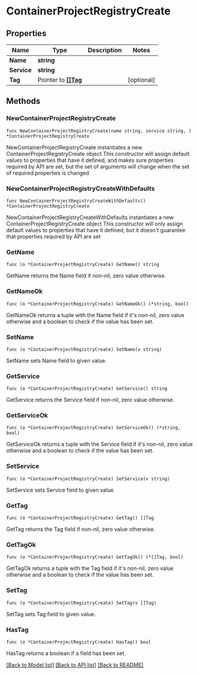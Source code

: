 # ContainerProjectRegistryCreate

## Properties

Name | Type | Description | Notes
------------ | ------------- | ------------- | -------------
**Name** | **string** |  | 
**Service** | **string** |  | 
**Tag** | Pointer to [**[]Tag**](Tag.md) |  | [optional] 

## Methods

### NewContainerProjectRegistryCreate

`func NewContainerProjectRegistryCreate(name string, service string, ) *ContainerProjectRegistryCreate`

NewContainerProjectRegistryCreate instantiates a new ContainerProjectRegistryCreate object
This constructor will assign default values to properties that have it defined,
and makes sure properties required by API are set, but the set of arguments
will change when the set of required properties is changed

### NewContainerProjectRegistryCreateWithDefaults

`func NewContainerProjectRegistryCreateWithDefaults() *ContainerProjectRegistryCreate`

NewContainerProjectRegistryCreateWithDefaults instantiates a new ContainerProjectRegistryCreate object
This constructor will only assign default values to properties that have it defined,
but it doesn't guarantee that properties required by API are set

### GetName

`func (o *ContainerProjectRegistryCreate) GetName() string`

GetName returns the Name field if non-nil, zero value otherwise.

### GetNameOk

`func (o *ContainerProjectRegistryCreate) GetNameOk() (*string, bool)`

GetNameOk returns a tuple with the Name field if it's non-nil, zero value otherwise
and a boolean to check if the value has been set.

### SetName

`func (o *ContainerProjectRegistryCreate) SetName(v string)`

SetName sets Name field to given value.


### GetService

`func (o *ContainerProjectRegistryCreate) GetService() string`

GetService returns the Service field if non-nil, zero value otherwise.

### GetServiceOk

`func (o *ContainerProjectRegistryCreate) GetServiceOk() (*string, bool)`

GetServiceOk returns a tuple with the Service field if it's non-nil, zero value otherwise
and a boolean to check if the value has been set.

### SetService

`func (o *ContainerProjectRegistryCreate) SetService(v string)`

SetService sets Service field to given value.


### GetTag

`func (o *ContainerProjectRegistryCreate) GetTag() []Tag`

GetTag returns the Tag field if non-nil, zero value otherwise.

### GetTagOk

`func (o *ContainerProjectRegistryCreate) GetTagOk() (*[]Tag, bool)`

GetTagOk returns a tuple with the Tag field if it's non-nil, zero value otherwise
and a boolean to check if the value has been set.

### SetTag

`func (o *ContainerProjectRegistryCreate) SetTag(v []Tag)`

SetTag sets Tag field to given value.

### HasTag

`func (o *ContainerProjectRegistryCreate) HasTag() bool`

HasTag returns a boolean if a field has been set.


[[Back to Model list]](../README.md#documentation-for-models) [[Back to API list]](../README.md#documentation-for-api-endpoints) [[Back to README]](../README.md)


